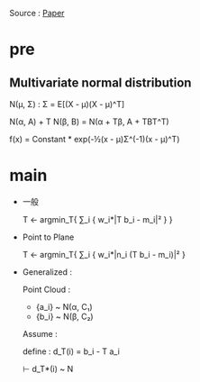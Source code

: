 Source : [Paper](http://www.roboticsproceedings.org/rss05/p21.pdf)

# pre

## Multivariate normal distribution

N(μ, Σ) : Σ = E[(Χ - μ)(Χ - μ)^T]

N(α, Α) + T N(β, Β) = N(α + Tβ, A + TΒT^T)

f(x) = Constant * exp(-½(x - μ)Σ^(-1)(x - μ)^T)

# main

* 一般
  
  T ← argmin_T{ ∑_i { w_i*|T b_i - m_i|² } }

* Point to Plane

  T ← argmin_T{ ∑_i { w_i*|n_i (T b_i - m_i)|² }
  
* Generalized :

  Point Cloud :
  
  * {a_i} ~ N(α, C₁)
  * {b_i} ~ N(β, C₂)

  Assume :

  define : d_T(i) = b_i - T a_i
  
  ⊢ d_T*(i) ~ N
